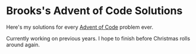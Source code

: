 # Brooks's Advent of Code Solutions #

Here's my solutions for every [Advent of Code](https://adventofcode.com) problem ever.

Currently working on previous years. I hope to finish before Christmas rolls around again.
